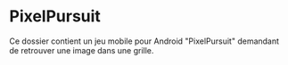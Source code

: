 # PixelPursuit
Ce dossier contient un jeu mobile pour Android "PixelPursuit" demandant de retrouver une image dans une grille.
